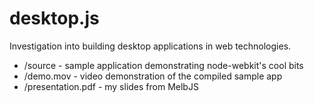 desktop.js
==========

Investigation into building desktop applications in web technologies.

* /source - sample application demonstrating node-webkit's cool bits
* /demo.mov - video demonstration of the compiled sample app 
* /presentation.pdf - my slides from MelbJS
